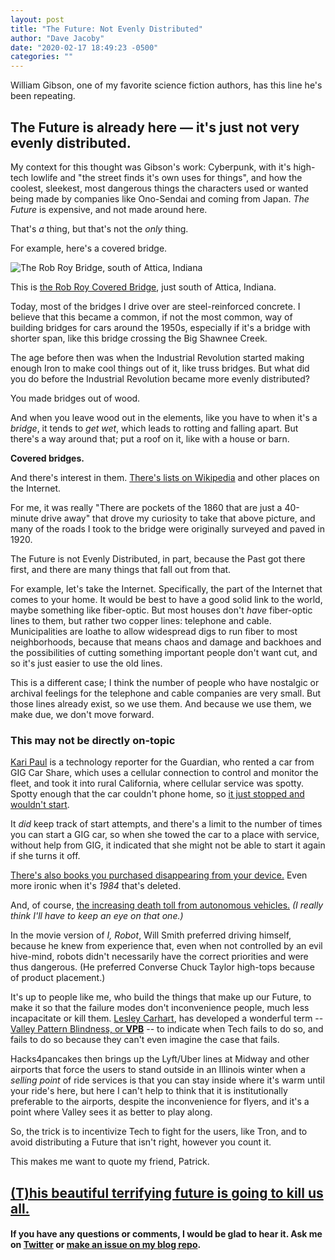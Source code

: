 ```yaml
---
layout: post
title: "The Future: Not Evenly Distributed"
author: "Dave Jacoby"
date: "2020-02-17 18:49:23 -0500"
categories: ""
---
```


William Gibson, one of my favorite science fiction authors, has this line he's been repeating.

## The Future is already here — it's just not very evenly distributed.

My context for this thought was Gibson's work: Cyberpunk, with it's high-tech lowlife and "the street finds it's own uses for things", and how the coolest, sleekest, most dangerous things the characters used or wanted being made by companies like Ono-Sendai and coming from Japan. _The Future_ is expensive, and not made around here.

That's _a_ thing, but that's not the _only_ thing.

For example, here's a covered bridge.

![The Rob Roy Bridge, south of Attica, Indiana](https://jacoby.github.io/images/robroy.jpg)

This is [the Rob Roy Covered Bridge](https://bridgehunter.com/in/fountain/rob-roy/), just south of Attica, Indiana.

Today, most of the bridges I drive over are steel-reinforced concrete. I believe that this became a common, if not the most common, way of building bridges for cars around the 1950s, especially if it's a bridge with shorter span, like this bridge crossing the Big Shawnee Creek.

The age before then was when the Industrial Revolution started making enough Iron to make cool things out of it, like truss bridges. But what did you do before the Industrial Revolution became more evenly distributed?

You made bridges out of wood.

And when you leave wood out in the elements, like you have to when it's a _bridge_, it tends to _get wet_, which leads to rotting and falling apart. But there's a way around that; put a roof on it, like with a house or barn.

**Covered bridges.**

And there's interest in them. [There's lists on Wikipedia](https://en.wikipedia.org/wiki/List_of_covered_bridges) and other places on the Internet.

For me, it was really "There are pockets of the 1860 that are just a 40-minute drive away" that drove my curiosity to take that above picture, and many of the roads I took to the bridge were originally surveyed and paved in 1920.

The Future is not Evenly Distributed, in part, because the Past got there first, and there are many things that fall out from that.

For example, let's take the Internet. Specifically, the part of the Internet that comes to your home. It would be best to have a good solid link to the world, maybe something like fiber-optic. But most houses don't _have_ fiber-optic lines to them, but rather two copper lines: telephone and cable. Municipalities are loathe to allow widespread digs to run fiber to most neighborhoods, because that means chaos and damage and backhoes and the possibilities of cutting something important people don't want cut, and so it's just easier to use the old lines.

This is a different case; I think the number of people who have nostalgic or archival feelings for the telephone and cable companies are very small. But those lines already exist, so we use them. And because we use them, we make due, we don't move forward.

### This may not be directly on-topic

[Kari Paul](https://twitter.com/kari_paul/) is a technology reporter for the Guardian, who rented a car from GIG Car Share, which uses a cellular connection to control and monitor the fleet, and took it into rural California, where cellular service was spotty. Spotty enough that the car couldn't phone home, so [it just stopped and wouldn't start](https://twitter.com/kari_paul/status/1229214223227478016).

It _did_ keep track of start attempts, and there's a limit to the number of times you can start a GIG car, so when she towed the car to a place with service, without help from GIG, it indicated that she might not be able to start it again if she turns it off.

[There's also books you purchased disappearing from your device.](https://www.nytimes.com/2009/07/18/technology/companies/18amazon.html) Even more ironic when it's _1984_ that's deleted.

And, of course, [the increasing death toll from autonomous vehicles.](https://en.wikipedia.org/wiki/List_of_self-driving_car_fatalities) _(I really think I'll have to keep an eye on that one.)_

In the movie version of _I, Robot_, Will Smith preferred driving himself, because he knew from experience that, even when not controlled by an evil hive-mind, robots didn't necessarily have the correct priorities and were thus dangerous. (He preferred Converse Chuck Taylor high-tops because of product placement.)

It's up to people like me, who build the things that make up our Future, to make it so that the failure modes don't inconvenience people, much less incapacitate or kill them. [Lesley Carhart](https://twitter.com/hacks4pancakes/), has developed a wonderful term -- [Valley Pattern Blindness, or **VPB**](https://twitter.com/hacks4pancakes/status/1229537026065694721) -- to indicate when Tech fails to do so, and fails to do so because they can't even imagine the case that fails.

Hacks4pancakes then brings up the Lyft/Uber lines at Midway and other airports that force the users to stand outside in an Illinois winter when a _selling point_ of ride services is that you can stay inside where it's warm until your ride's here, but here I can't help to think that it is institutionally preferable to the airports, despite the inconvenience for flyers, and it's a point where Valley sees it as better to play along.

So, the trick is to incentivize Tech to fight for the users, like Tron, and to avoid distributing a Future that isn't right, however you count it.

This makes me want to quote my friend, Patrick.

## [(T)his beautiful terrifying future is going to kill us all.](https://twitter.com/fitzgepn/status/636688406987145216)

#### If you have any questions or comments, I would be glad to hear it. Ask me on [Twitter](https://twitter.com/jacobydave) or [make an issue on my blog repo](https://github.com/jacoby/jacoby.github.io).
